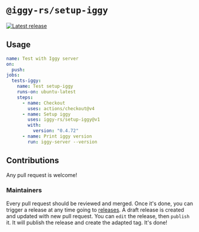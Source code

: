 # `@iggy-rs/setup-iggy`

<p>
  <a href="https://github.com/iggy-rs/setup-iggy/releases"><img alt="Latest release" src="https://img.shields.io/github/v/release/Tchoupinax/setup-iggy"></a>
</p>

## Usage

```yaml
name: Test with Iggy server
on:
  push:
jobs:
  tests-iggy:
    name: Test setup-iggy
    runs-on: ubuntu-latest
    steps:
      - name: Checkout
        uses: actions/checkout@v4
      - name: Setup iggy
        uses: iggy-rs/setup-iggy@v1
        with:
          version: "0.4.72"
      - name: Print iggy version
        run: iggy-server --version
```

## Contributions

Any pull request is welcome!

### Maintainers

Every pull request should be reviewed and merged. Once it's done, you can trigger a release at any time going to [releases](https://github.com/iggy-rs/setup-iggy/releases). A draft release is created and updated with new pull request. You can `edit` the release, then `publish` it. It will publish the release and create the adapted tag. It's done!
